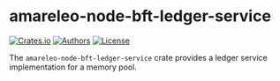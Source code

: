 # amareleo-node-bft-ledger-service

[![Crates.io](https://img.shields.io/crates/v/amareleo-node-bft-ledger-service.svg?color=neon)](https://crates.io/crates/amareleo-node-bft-ledger-service)
[![Authors](https://img.shields.io/badge/authors-Amareleo-orange.svg)](https://amareleo.com)
[![License](https://img.shields.io/badge/License-Apache%202.0-blue.svg)](./LICENSE.md)

The `amareleo-node-bft-ledger-service` crate provides a ledger service implementation for a memory pool.

